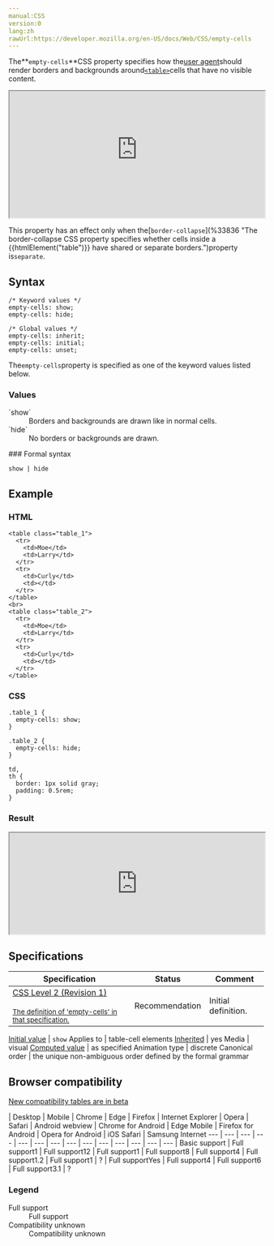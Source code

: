 ```yaml
---
manual:CSS
version:0
lang:zh
rawUrl:https://developer.mozilla.org/en-US/docs/Web/CSS/empty-cells
---
```






The**`empty-cells`**CSS property specifies how the[user agent](%3517 "user agent: A user agent is a computer program representing a person, for example, a browser in a Web context.")should render borders and backgrounds around[`<table>`](%31806 "The HTML <table> element represents tabular data — that is, information presented in a two-dimensional table comprised of rows and columns of cells containing data.")cells that have no visible content.

<iframe src='https://interactive-examples.mdn.mozilla.net/pages/css/empty-cells.html' width='100%' height='250'></iframe>


This property has an effect only when the[`border-collapse`](%33836 "The border-collapse CSS property specifies whether cells inside a {{htmlElement("table")}} have shared or separate borders.")property is`separate`.


## Syntax<a name="Syntax"></a>

```
/* Keyword values */
empty-cells: show;
empty-cells: hide;

/* Global values */
empty-cells: inherit;
empty-cells: initial;
empty-cells: unset;
```


The`empty-cells`property is specified as one of the keyword values listed below.


### Values<a name="Values"></a>
<dl><dt id=''>`show`</dt><dd>Borders and backgrounds are drawn like in normal cells.</dd><dt id=''>`hide`</dt><dd>No borders or backgrounds are drawn.</dd></dl>
### Formal syntax<a name="Formal_syntax"></a>

```
show | hide

```

## Example<a name="Examples"></a>

### HTML<a name="HTML"></a>

```
<table class="table_1">
  <tr>
    <td>Moe</td>
    <td>Larry</td>
  </tr>
  <tr>
    <td>Curly</td>
    <td></td>
  </tr>
</table>
<br>
<table class="table_2">
  <tr>
    <td>Moe</td>
    <td>Larry</td>
  </tr>
  <tr>
    <td>Curly</td>
    <td></td>
  </tr>
</table>
```

### CSS<a name="Specifications"></a>

```
.table_1 {
  empty-cells: show;
}

.table_2 {
  empty-cells: hide;
}

td,
th {
  border: 1px solid gray;
  padding: 0.5rem;
}
```

### Result<a name="Result"></a>


<iframe src='https://mdn.mozillademos.org/en-US/docs/Web/CSS/empty-cells$samples/Examples?revision=1354402' width='100%' height='200'></iframe>



## Specifications<a name="Specifications"></a>

Specification | Status | Comment 
 ---  |  ---  |  ---  | 
[CSS Level 2 (Revision 1)<br></br><small>The definition of &#39;empty-cells&#39; in that specification.</small>](%29807 "") | Recommendation | Initial definition. 


[Initial value](%28552 "") | `show` 
Applies to | table-cell elements 
[Inherited](%28555 "") | yes 
Media | visual 
[Computed value](%28556 "") | as specified 
Animation type | discrete 
Canonical order | the unique non-ambiguous order defined by the formal grammar 


## Browser compatibility<a name="Browser_compatibility"></a>
[New compatibility tables are in beta<i></i>](%3360 "")

 | <abbr>Desktop<i></i></abbr> | <abbr>Mobile<i></i></abbr> 
 | <abbr>Chrome<i></i></abbr> | <abbr>Edge<i></i></abbr> | <abbr>Firefox<i></i></abbr> | <abbr>Internet Explorer<i></i></abbr> | <abbr>Opera<i></i></abbr> | <abbr>Safari<i></i></abbr> | <abbr>Android webview<i></i></abbr> | <abbr>Chrome for Android<i></i></abbr> | <abbr>Edge Mobile<i></i></abbr> | <abbr>Firefox for Android<i></i></abbr> | <abbr>Opera for Android<i></i></abbr> | <abbr>iOS Safari<i></i></abbr> | <abbr>Samsung Internet<i></i></abbr> 
 ---  |  ---  |  ---  |  ---  |  ---  |  ---  |  ---  |  ---  |  ---  |  ---  |  ---  |  ---  |  ---  |  ---  | 
Basic support | <abbr>Full support</abbr>1 | <abbr>Full support</abbr>12 | <abbr>Full support</abbr>1 | <abbr>Full support</abbr>8 | <abbr>Full support</abbr>4 | <abbr>Full support</abbr>1.2 | <abbr>Full support</abbr>1 | <abbr>?</abbr> | <abbr>Full support</abbr>Yes | <abbr>Full support</abbr>4 | <abbr>Full support</abbr>6 | <abbr>Full support</abbr>3.1 | <abbr>?</abbr> 


### Legend<a name="Legend"></a>
<dl><dt id=''><abbr>Full support</abbr></dt><dd>Full support</dd><dt id=''><abbr>Compatibility unknown</abbr></dt><dd>Compatibility unknown</dd></dl>




